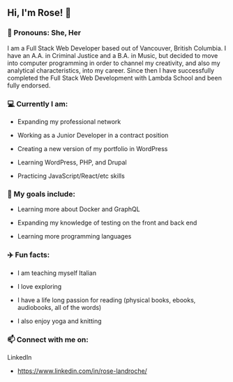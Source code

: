 <!--
**roselandroche/roselandroche** is a ✨ _special_ ✨ repository because its `README.md` (this file) appears on your GitHub profile.

Here are some ideas to get you started:
- 👯 I’m looking to collaborate on ...
- 🤔 I’m looking for help with ...
- 💬 Ask me about ...
-->

## Hi, I'm Rose!  👋
### :woman: Pronouns: She, Her

I am a Full Stack Web Developer based out of Vancouver, British Columbia. I have an A.A. in Criminal Justice and a B.A. in Music, but decided to move into computer programming in order to channel my creativity, and also my analytical characteristics, into my career. Since then I have successfully completed the Full Stack Web Development with Lambda School and been fully endorsed.

### :computer: Currently I am:

- Expanding my professional network

- Working as a Junior Developer in a contract position

- Creating a new version of my portfolio in WordPress

- Learning WordPress, PHP, and Drupal

- Practicing JavaScript/React/etc skills

### 🌱 My goals include:

- Learning more about Docker and GraphQL

- Expanding my knowledge of testing on the front and back end

- Learning more programming languages

### :airplane: Fun facts:

- I am teaching myself Italian

- I love exploring

- I have a life long passion for reading (physical books, ebooks, audiobooks, all of the words)

- I also enjoy yoga and knitting

### 📫  Connect with me on:

LinkedIn

  - https://www.linkedin.com/in/rose-landroche/
